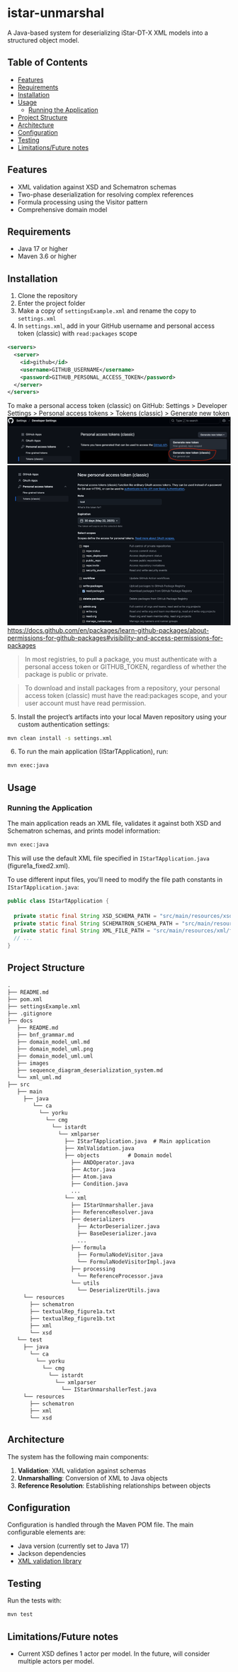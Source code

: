 # istar-unmarshal

A Java-based system for deserializing iStar-DT-X XML models into a structured object model. 

## Table of Contents
- [Features](#features)
- [Requirements](#requirements)
- [Installation](#installation)
- [Usage](#usage)
  - [Running the Application](#running-the-application)
- [Project Structure](#project-structure)
- [Architecture](#architecture)
- [Configuration](#configuration)
- [Testing](#testing)
- [Limitations/Future notes](#limitationsfuture-notes)

## Features

- XML validation against XSD and Schematron schemas
- Two-phase deserialization for resolving complex references
- Formula processing using the Visitor pattern
- Comprehensive domain model

## Requirements

- Java 17 or higher
- Maven 3.6 or higher

## Installation

1. Clone the repository
2. Enter the project folder
3. Make a copy of `settingsExample.xml` and rename the copy to `settings.xml`
4. In `settings.xml`, add in your GitHub username and personal access token (classic) with `read:packages` scope
```xml
<servers>
  <server>
    <id>github</id>
    <username>GITHUB_USERNAME</username>
    <password>GITHUB_PERSONAL_ACCESS_TOKEN</password>
  </server>
</servers>
```

To make a personal access token (classic) on GitHub: Settings > Developer Settings > Personal access tokens > Tokens (classic) > Generate new token
![img.png](docs/images/generate_token.png)
![img.png](docs/images/personal_access_token.png)
https://docs.github.com/en/packages/learn-github-packages/about-permissions-for-github-packages#visibility-and-access-permissions-for-packages
> In most registries, to pull a package, you must authenticate with a personal access token or GITHUB_TOKEN, regardless of whether the package is public or private.

> To download and install packages from a repository, your personal access token (classic) must have the read:packages scope, and your user account must have read permission.
5. Install the project’s artifacts into your local Maven repository using your custom authentication settings:

```bash
mvn clean install -s settings.xml
```
6. To run the main application (IStarTApplication), run:

```bash
mvn exec:java
```

## Usage

### Running the Application

The main application reads an XML file, validates it against both XSD and Schematron schemas, and prints model information:

```bash
mvn exec:java
```

This will use the default XML file specified in `IStarTApplication.java` (figure1a_fixed2.xml).

To use different input files, you'll need to modify the file path constants in `IStarTApplication.java`:
```java
public class IStarTApplication {

  private static final String XSD_SCHEMA_PATH = "src/main/resources/xsd/istar-rl-schema_v3.xsd";
  private static final String SCHEMATRON_SCHEMA_PATH = "src/main/resources/schematron/istar-rl-schematron3.sch";
  private static final String XML_FILE_PATH = "src/main/resources/xml/figure1a_fixed2.xml";
  // ...
}
```

## Project Structure

```
.
├── README.md
├── pom.xml
├── settingsExample.xml
├── .gitignore
├── docs
   ├── README.md
   ├── bnf_grammar.md
   ├── domain_model_uml.md
   ├── domain_model_uml.png
   ├── domain_model_uml.uml
   ├── images
   ├── sequence_diagram_deserialization_system.md
   └── xml_uml.md
├── src
   ├── main
     ├── java
        └── ca
          └── yorku
            └── cmg
              └── istardt
                └── xmlparser
                  ├── IStarTApplication.java  # Main application
                  ├── XmlValidation.java
                  ├── objects         # Domain model
                    ├── ANDOperator.java
                    ├── Actor.java
                    ├── Atom.java
                    ├── Condition.java
                    ...
                  └── xml
                    ├── IStarUnmarshaller.java
                    ├── ReferenceResolver.java
                    ├── deserializers
                      ├── ActorDeserializer.java
                      ├── BaseDeserializer.java
                      ...
                    ├── formula
                      ├── FormulaNodeVisitor.java
                      └── FormulaNodeVisitorImpl.java
                    ├── processing
                      └── ReferenceProcessor.java
                    └── utils
                      └── DeserializerUtils.java
     └── resources
       ├── schematron
       ├── textualRep_figure1a.txt
       ├── textualRep_figure1b.txt
       ├── xml
       └── xsd
   └── test
     ├── java
       └── ca
         └── yorku
           └── cmg
             └── istardt
               └── xmlparser
                 └── IStarUnmarshallerTest.java
     └── resources
       ├── schematron
       ├── xml
       └── xsd
```

## Architecture

The system has the following main components:

1. **Validation**: XML validation against schemas
2. **Unmarshalling**: Conversion of XML to Java objects
3. **Reference Resolution**: Establishing relationships between objects

## Configuration

Configuration is handled through the Maven POM file. The main configurable elements are:

- Java version (currently set to Java 17)
- Jackson dependencies
- [XML validation library](https://github.com/nina2dv/xml-istar-rl)

## Testing

Run the tests with:

```bash
mvn test
```

## Limitations/Future notes

- Current XSD defines 1 actor per model. In the future, will consider multiple actors per model.